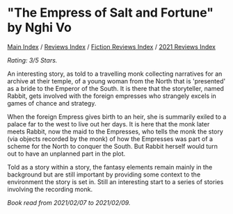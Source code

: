 # "The Empress of Salt and Fortune" by Nghi Vo

[Main Index](../../../README.md) / [Reviews Index](../../README.md) / [Fiction Reviews Index](../README.md) / [2021 Reviews Index](README.md)

*Rating: 3/5 Stars.*

An interesting story, as told to a travelling monk collecting narratives for an archive at their temple, of a young woman from the North that is 'presented' as a bride to the Emperor of the South. It is there that the storyteller, named Rabbit, gets involved with the foreign empresses who strangely excels in games of chance and strategy.

When the foreign Empress gives birth to an heir, she is summarily exiled to a palace far to the west to live out her days. It is here that the monk later meets Rabbit, now the maid to the Empresses, who tells the monk the story (via objects recorded by the monk) of how the Empresses was part of a scheme for the North to conquer the South. But Rabbit herself would turn out to have an unplanned part in the plot.

Told as a story within a story, the fantasy elements remain mainly in the background but are still important by providing some context to the environment the story is set in. Still an interesting start to a series of stories involving the recording monk.

*Book read from 2021/02/07 to 2021/02/09.*
